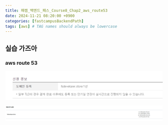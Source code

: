 ```yaml
---
title: 패캠_백엔드_패스_Course8_Chap2_aws_route53
date: 2024-11-21 08:20:00 +0900
categories: [fastcampusBackendPath]
tags: [aws] # TAG names should always be lowercase
---
```


## 실습 가즈아

### aws route 53

![](assets/img/posts/2024-11-21-08-54-33.png)

![](assets/img/posts/2024-11-21-09-07-33.png)
